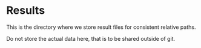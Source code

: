 Results
==
This is the directory where we store result files for consistent relative paths.

Do not store the actual data here, that is to be shared outside of git.
